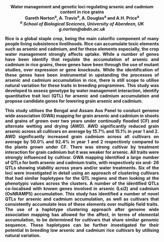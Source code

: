 <center><strong>Water management and genetic loci regulating arsenic and cadmium
content in rice grains<strong>

<center><strong>Gareth Norton<sup>a</sup></strong>, A. Travis<sup>a</sup>, A. Douglas<sup>a</sup> and A.H. Price<sup>a</sup>

<center><i><sup>a</sup> School of Biological Sceicnes, University of Aberdeen, UK</i>

<center><i>g.norton@abdn.ac.uk</i>

<p style=text-align:justify>Rice is a global staple crop, being the main calorific component of many
people living subsistence livelihoods. Rice can accumulate toxic
elements such as arsenic and cadmium, and for these elements especially,
the crop water management strongly affects uptake. While a number of
genes have been identify that regulate the accumulation of arsenic and
cadmium in rice grains, these genes have been through the use of mutant
studies, over expression or gene knockouts. While the identification of
these genes have been instrumental in upstanding the processes of
arsenic and cadmium accumulation in rice, there is still scope to
utilise natural variation for these traits in breeding programmes. This
study was developed to assess genotype by water management interaction,
identify quantitative trait loci (QTL) for arsenic and cadmium
accumulation and propose candidate genes for lowering grain arsenic and
cadmium.

<p style=text-align:justify>This study utilises the Bengal and Assam Aus Panel to conduct genome
wide association (GWA) mapping for grain arsenic and cadmium in shoots
and grains of grown over two years under continually flooded (CF) and
alternate wetting and drying (AWD). AWD significantly reduced grain
arsenic across all cultivars on average by 15.7% and 15.1% in year 1 and 2. AWD significantly increased grain cadmium across all cultivars on
average by 50.0% and 92.4% in year 1 and 2 respectively compared to the
plants grown under CF. There was strong cultivar by treatment
interaction for grain cadmium but it was weaker for arsenic. All traits
were strongly influenced by cultivar. GWA mapping identified a large
number of QTLs for both arsenic and cadmium traits, with respectively
six and- 26 QTLs showing stability across years and/or water treatments.
Six of the loci were investigated in detail using an approach of
clustering cultivars that had similar haplotypes for the QTL regions and
then looking at the phenotypic values across the clusters. A number of
the identified QTLs co-localised with known genes involved in arsenic
(Lsi2) and cadmium (OsNRAMP5) accumulation. This study has identified a
number of novel QTLs for arsenic and cadmium accumulation, as well as
cultivars that consistently accumulate less of these elements over
multiple field traits. The use of a haplotype clustering approach after
genome wide association mapping has allowed for the affect, in terms of
elemental accumulation, to be determined for cultivars that share
similar genomic sequence. These haplotypes can be further investigated
for their potential in breeding low arsenic and cadmium rice cultivars
by utilising natural variation.

